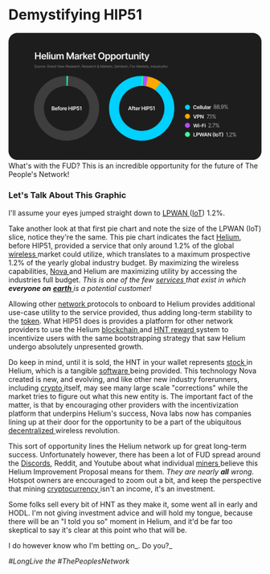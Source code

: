 # Demystifying HIP51

![Look closely!](../.gitbook/assets/beforeandafter.png) What's with the FUD? This is an incredible opportunity for the future of The People's Network!

### Let's Talk About This Graphic

I'll assume your eyes jumped straight down to [LPWAN ](../helium-glossary.md#lorawan)([IoT](../helium-glossary.md#iot)) 1.2%.

Take another look at that first pie chart and note the size of the LPWAN (IoT) slice, notice they're the same. This pie chart indicates the fact [Helium](../helium-glossary.md#helium), before HIP51, provided a service that only around 1.2% of the global [wireless ](../helium-glossary.md#wireless)market could utilize, which translates to a maximum prospective 1.2% of the yearly global industry budget. By maximizing the wireless capabilities, [Nova ](../helium-glossary.md#nova-nova-labs)and Helium are maximizing utility by accessing the industries full budget. _This is one of the few_ [_services_ ](../helium-glossary.md#service)_that exist in which **everyone on**_ [_**earth**_ ](../helium-glossary.md#earth)_is a potential customer!_

Allowing other [network ](../helium-glossary.md#network)protocols to onboard to Helium provides additional use-case utility to the service provided, thus adding long-term stability to the [token](../helium-glossary.md#native-token). What HIP51 does is provides a platform for other network providers to use the Helium [blockchain ](../helium-glossary.md#blockchain)and [HNT ](../helium-glossary.md#hnt)[reward ](../helium-glossary.md#reward)system to incentivize users with the same bootstrapping strategy that saw Helium undergo absolutely unpresented growth.

Do keep in mind, until it is sold, the HNT in your wallet represents [stock ](../helium-glossary.md#stock)in Helium, which is a tangible [software ](../helium-glossary.md#software)being provided. This technology Nova created is new, and evolving, and like other new industry forerunners, including [crypto ](../helium-glossary.md#crypto)itself, may see many large scale "corrections" while the market tries to figure out what this new entity is. The important fact of the matter, is that by encouraging other providers with the incentivization platform that underpins Helium's success, Nova labs now has companies lining up at their door for the opportunity to be a part of the ubiquitous [decentralized ](../helium-glossary.md#decentralized)wireless revolution.

This sort of opportunity lines the Helium network up for great long-term success. Unfortunately however, there has been a lot of FUD spread around the [Discords](../helium-glossary.md#discord), Reddit, and Youtube about what individual [miners ](../helium-glossary.md#miner)believe this Helium Improvement Proposal means for them. _They are nearly **all** wrong_. Hotspot owners are encouraged to zoom out a bit, and keep the perspective that mining [cryptocurrency ](../helium-glossary.md#cryptocurrency)isn't an income, it's an investment.

Some folks sell every bit of HNT as they make it, some went all in early and HODL. I'm not giving investment advice and will hold my tongue, because there will be an "I told you so" moment in Helium, and it'd be far too skeptical to say it's clear at this point who that will be.

I do however know who I'm betting on\_. Do you?\_

_#LongLive the #ThePeoplesNetwork_
